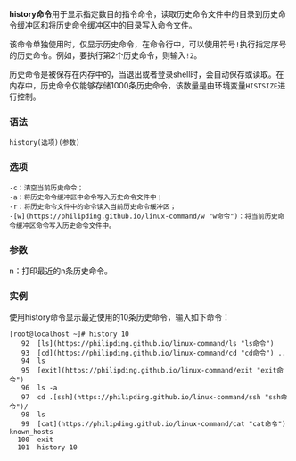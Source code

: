 **history命令**用于显示指定数目的指令命令，读取历史命令文件中的目录到历史命令缓冲区和将历史命令缓冲区中的目录写入命令文件。

该命令单独使用时，仅显示历史命令，在命令行中，可以使用符号`!`执行指定序号的历史命令。例如，要执行第2个历史命令，则输入`!2`。

历史命令是被保存在内存中的，当退出或者登录shell时，会自动保存或读取。在内存中，历史命令仅能够存储1000条历史命令，该数量是由环境变量`HISTSIZE`进行控制。

### 语法  

```
history(选项)(参数)
```

### 选项  

```
-c：清空当前历史命令；
-a：将历史命令缓冲区中命令写入历史命令文件中；
-r：将历史命令文件中的命令读入当前历史命令缓冲区；
-[w](https://philipding.github.io/linux-command/w "w命令")：将当前历史命令缓冲区命令写入历史命令文件中。
```

### 参数  

n：打印最近的n条历史命令。

### 实例  

使用history命令显示最近使用的10条历史命令，输入如下命令：

```
[root@localhost ~]# history 10
   92  [ls](https://philipding.github.io/linux-command/ls "ls命令")
   93  [cd](https://philipding.github.io/linux-command/cd "cd命令") ..
   94  ls
   95  [exit](https://philipding.github.io/linux-command/exit "exit命令")
   96  ls -a
   97  cd .[ssh](https://philipding.github.io/linux-command/ssh "ssh命令")/
   98  ls
   99  [cat](https://philipding.github.io/linux-command/cat "cat命令") known_hosts
  100  exit
  101  history 10
```